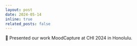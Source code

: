 ```yaml
---
layout: post
date: 2024-05-14
inline: true
related_posts: false
---
```


:microphone: Presented our work MoodCapture at CHI 2024 in Honolulu.
